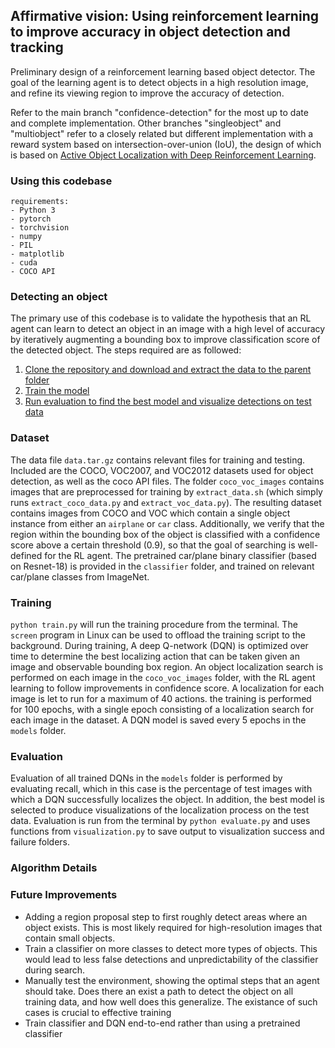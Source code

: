 ## Affirmative vision: Using reinforcement learning to improve accuracy in object detection and tracking

Preliminary design of a reinforcement learning based object detector. The goal of the learning agent is to detect objects in a high resolution image, and refine its viewing region to improve the accuracy of detection.

Refer to the main branch "confidence-detection" for the most up to date and complete implementation. Other branches "singleobject" and "multiobject" refer to a closely related but different implementation with a reward system based on intersection-over-union (IoU), the design of which is based on [Active Object Localization with Deep Reinforcement Learning](https://arxiv.org/abs/1511.06015).

### Using this codebase

```
requirements:
- Python 3
- pytorch
- torchvision
- numpy
- PIL
- matplotlib
- cuda
- COCO API 
```

### Detecting an object

The primary use of this codebase is to validate the hypothesis that an RL agent can learn to detect an object in an image with a high level of accuracy by iteratively augmenting a bounding box to improve classification score of the detected object. The steps required are as followed:
1. [Clone the repository and download and extract the data to the parent folder](#dataset)
2. [Train the model](#training)
3. [Run evaluation to find the best model and visualize detections on test data](#evaluation)

### Dataset 
The data file ```data.tar.gz``` contains relevant files for training and testing. Included are the COCO, VOC2007, and VOC2012 datasets used for object detection, as well as the coco API files. The folder ```coco_voc_images``` contains images that are preprocessed for training by ```extract_data.sh``` (which simply runs ```extract_coco_data.py``` and ```extract_voc_data.py```). The resulting dataset contains images from COCO and VOC which contain a single object instance from either an ```airplane``` or ```car``` class. Additionally, we verify that the region within the bounding box of the object is classified with a confidence score above a certain threshold (0.9), so that the goal of searching is well-defined for the RL agent. The pretrained car/plane binary classifier (based on Resnet-18) is provided in the ```classifier``` folder, and trained on relevant car/plane classes from ImageNet. 

### Training
```python train.py``` will run the training procedure from the terminal. The ```screen``` program in Linux can be used to offload the training script to the background. During training, A deep Q-network (DQN) is optimized over time to determine the best localizing action that can be taken given an image and observable bounding box region. An object localization search is performed on each image in the ```coco_voc_images``` folder, with the RL agent learning to follow improvements in confidence score. A localization for each image is let to run for a maximum of 40 actions. the training is performed for 100 epochs, with a single epoch consisting of a localization search for each image in the dataset. A DQN model is saved every 5 epochs in the ```models``` folder. 

### Evaluation
Evaluation of all trained DQNs in the ```models``` folder is performed by evaluating recall, which in this case is the percentage of test images with which a DQN successfully localizes the object. In addition, the best model is selected to produce visualizations of the localization process on the test data. Evaluation is run from the terminal by ```python evaluate.py``` and uses functions from ```visualization.py``` to save output to visualization success and failure folders. 

### Algorithm Details


### Future Improvements
- Adding a region proposal step to first roughly detect areas where an object exists. This is most likely required for high-resolution images that contain small objects.
- Train a classifier on more classes to detect more types of objects. This would lead to less false detections and unpredictability of the classifier during search.
- Manually test the environment, showing the optimal steps that an agent should take. Does there an exist a path to detect the object on all training data, and how well does this generalize. The existance of such cases is crucial to effective training
- Train classifier and DQN end-to-end rather than using a pretrained classifier 



